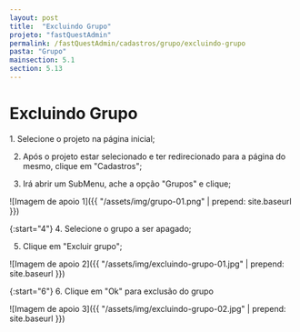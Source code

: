 ```yaml
---
layout: post
title:  "Excluindo Grupo"
projeto: "fastQuestAdmin"
permalink: /fastQuestAdmin/cadastros/grupo/excluindo-grupo
pasta: "Grupo"
mainsection: 5.1
section: 5.13
---	
```

# Excluindo Grupo

<div class="row" markdown="1">
<div class="6u 12u$(small)" markdown="1">
1. Selecione o projeto na página inicial;

2. Após o projeto estar selecionado e ter redirecionado para a página do mesmo, clique em "Cadastros";

3. Irá abrir um SubMenu, ache a opção "Grupos" e clique;
</div>
<div class="6u 12u$(small)" markdown="1">
![Imagem de apoio 1]({{ "/assets/img/grupo-01.png" | prepend: site.baseurl }})
</div>                               
</div>

<div class="row" markdown="1">
<div class="6u 12u$(small)" markdown="1">

{:start="4"}
4.  Selecione o grupo a ser apagado;

5.  Clique em "Excluir grupo";
</div>
<div class="6u 12u$(small)" markdown="1">
![Imagem de apoio 2]({{ "/assets/img/excluindo-grupo-01.jpg" | prepend: site.baseurl }})
</div>                               
</div>

<div class="row" markdown="1">
<div class="6u 12u$(small)" markdown="1">

{:start="6"}
6.  Clique em "Ok" para exclusão do grupo
</div>
<div class="6u 12u$(small)" markdown="1">
![Imagem de apoio 3]({{ "/assets/img/excluindo-grupo-02.jpg" | prepend: site.baseurl }})
</div>                               
</div>